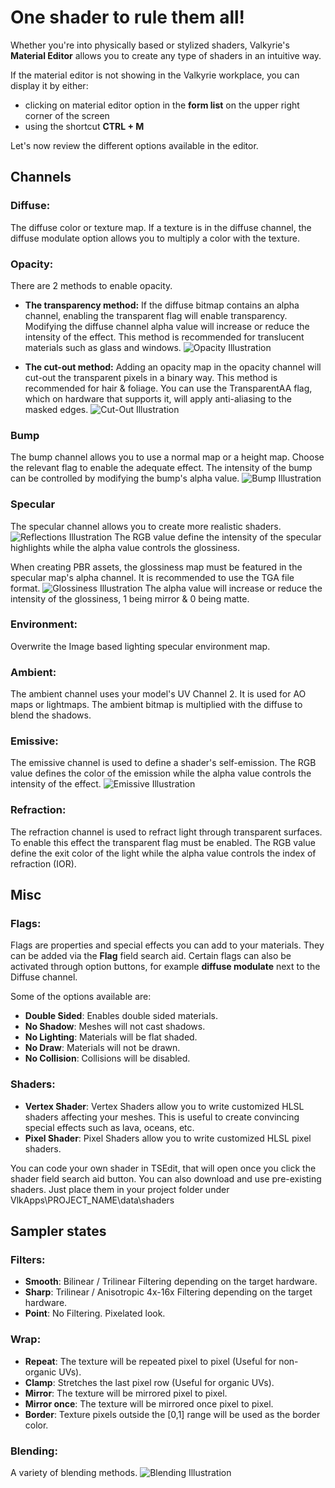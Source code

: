 # One shader to rule them all!
Whether you're into physically based or stylized shaders, Valkyrie's **Material Editor** allows you to create any type of shaders in an intuitive way.

If the material editor is not showing in the Valkyrie workplace, you can display it by either:
- clicking on material editor option in the **form list** on the upper right corner of the screen
- using the shortcut **CTRL + M**

Let's now review the different options available in the editor.

## Channels
### Diffuse:
The diffuse color or texture map.
If a texture is in the diffuse channel, the diffuse modulate option allows you to multiply a color with the texture.

### Opacity:
There are 2 methods to enable opacity.
- **The transparency method:**
If the diffuse bitmap contains an alpha channel, enabling the transparent flag will enable transparency. Modifying the diffuse channel alpha value will increase or reduce the intensity of the effect. This method is recommended for translucent materials such as glass and windows.
![Opacity Illustration](//cdn2.talansoft.com/img/docs/material_editor/VLK_Opacity.gif)

- **The cut-out method:**
Adding an opacity map in the opacity channel will cut-out the transparent pixels in a binary way. This method is recommended for hair & foliage. You can use the TransparentAA flag, which on hardware that supports it, will apply anti-aliasing to the masked edges.
![Cut-Out Illustration](//cdn2.talansoft.com/img/docs/material_editor/VLK_Cut_Out.gif)

### Bump
The bump channel allows you to use a normal map or a height map. Choose the relevant flag to enable the adequate effect.
The intensity of the bump can be controlled by modifying the bump's alpha value.
![Bump Illustration](/uploads/talansoft/original/1X/ac80eebd8826653bfe64d373b501f051fbbcd53c.gif)

### Specular
The specular channel allows you to create more realistic shaders.
![Reflections Illustration](//cdn2.talansoft.com/img/docs/material_editor/VLK_Reflections.jpg)
The RGB value define the intensity of the specular highlights while the alpha value controls the glossiness.

When creating PBR assets, the glossiness map must be featured in the specular map's alpha channel. It is recommended to use the TGA file format.
![Glossiness Illustration](//cdn2.talansoft.com/img/docs/material_editor/VLK_Gloss.gif)
The alpha value will increase or reduce the intensity of the glossiness, 1 being mirror & 0 being matte.

### Environment:
Overwrite the Image based lighting specular environment map.

### Ambient:
The ambient channel uses your model's UV Channel 2.
It is used for AO maps or lightmaps. The ambient bitmap is multiplied with the diffuse to blend the shadows.

### Emissive:
The emissive channel is used to define a shader's self-emission.
The RGB value defines the color of the emission while the alpha value controls the intensity of the effect.
![Emissive Illustration](//cdn2.talansoft.com/img/docs/material_editor/VLK_Emissive.gif)

### Refraction:
The refraction channel is used to refract light through transparent surfaces.
To enable this effect the transparent flag must be enabled.
The RGB value define the exit color of the light while the alpha value controls the index of refraction (IOR).

## Misc
### Flags:
Flags are properties and special effects you can add to your materials. They can be added via the **Flag** field search aid. Certain flags can also be activated through option buttons, for example **diffuse modulate** next to the Diffuse channel.

Some of the options available are:
- **Double Sided**: Enables double sided materials.
- **No Shadow**: Meshes will not cast shadows.
- **No Lighting**: Materials will be flat shaded.
- **No Draw**: Materials will not be drawn.
- **No Collision**: Collisions will be disabled.

### Shaders:
- **Vertex Shader**: Vertex Shaders allow you to write customized HLSL shaders affecting your meshes. This is useful to create convincing special effects such as lava, oceans, etc.
- **Pixel Shader**: Pixel Shaders allow you to write customized HLSL pixel shaders.

You can code your own shader in TSEdit, that will open once you click the shader field search aid button.
You can also download and use pre-existing shaders. Just place them in your project folder under VlkApps\PROJECT_NAME\data\shaders
## Sampler states
### Filters:
- **Smooth**: Bilinear / Trilinear Filtering depending on the target hardware.
- **Sharp**: Trilinear / Anisotropic 4x-16x Filtering depending on the target hardware.
- **Point**: No Filtering. Pixelated look.

### Wrap:
- **Repeat**: The texture will be repeated pixel to pixel (Useful for non-organic UVs).
- **Clamp**: Stretches the last pixel row (Useful for organic UVs).
- **Mirror**: The texture will be mirrored pixel to pixel.
- **Mirror once**: The texture will be mirrored once pixel to pixel.
- **Border**: Texture pixels outside the [0,1] range will be used as the border color.

### Blending:
A variety of blending methods.
![Blending Illustration](//cdn2.talansoft.com/img/docs/material_editor/VLK_Blending.gif)